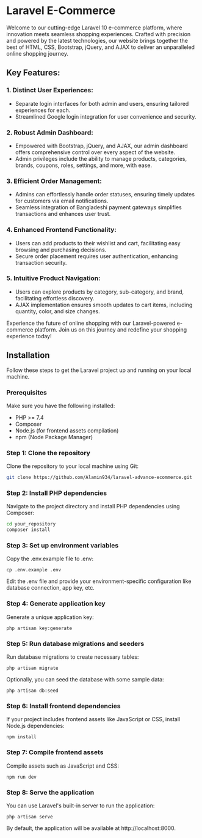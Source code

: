 # Laravel E-Commerce

Welcome to our cutting-edge Laravel 10 e-commerce platform, where innovation meets seamless shopping experiences. Crafted with precision and powered by the latest technologies, our website brings together the best of HTML, CSS, Bootstrap, jQuery, and AJAX to deliver an unparalleled online shopping journey.

## Key Features:
### 1. Distinct User Experiences:
+ Separate login interfaces for both admin and users, ensuring tailored experiences for each.
+ Streamlined Google login integration for user convenience and security.

### 2. Robust Admin Dashboard:
+ Empowered with Bootstrap, jQuery, and AJAX, our admin dashboard offers comprehensive control over every aspect of the website.
+ Admin privileges include the ability to manage products, categories, brands, coupons, roles, settings, and more, with ease.

### 3. Efficient Order Management:
+ Admins can effortlessly handle order statuses, ensuring timely updates for customers via email notifications.
+ Seamless integration of Bangladeshi payment gateways simplifies transactions and enhances user trust.

### 4. Enhanced Frontend Functionality:
+ Users can add products to their wishlist and cart, facilitating easy browsing and purchasing decisions.
+ Secure order placement requires user authentication, enhancing transaction security.

### 5. Intuitive Product Navigation:
+ Users can explore products by category, sub-category, and brand, facilitating effortless discovery.
+ AJAX implementation ensures smooth updates to cart items, including quantity, color, and size changes.

Experience the future of online shopping with our Laravel-powered e-commerce platform. Join us on this journey and redefine your shopping experience today!


## Installation

Follow these steps to get the Laravel project up and running on your local machine.

### Prerequisites

Make sure you have the following installed:

- PHP >= 7.4
- Composer
- Node.js (for frontend assets compilation)
- npm (Node Package Manager)

### Step 1: Clone the repository

Clone the repository to your local machine using Git:

```bash
git clone https://github.com/Alamin934/laravel-advance-ecommerce.git
```

### Step 2: Install PHP dependencies
Navigate to the project directory and install PHP dependencies using Composer:

```bash
cd your_repository
composer install
```

### Step 3: Set up environment variables
Copy the .env.example file to .env:

```
cp .env.example .env
```
Edit the .env file and provide your environment-specific configuration like database connection, app key, etc.


### Step 4: Generate application key
Generate a unique application key:
```
php artisan key:generate
```

### Step 5: Run database migrations and seeders
Run database migrations to create necessary tables:
```
php artisan migrate
```

Optionally, you can seed the database with some sample data:
```
php artisan db:seed
```

### Step 6: Install frontend dependencies
If your project includes frontend assets like JavaScript or CSS, install Node.js dependencies:
```
npm install
```

### Step 7: Compile frontend assets
Compile assets such as JavaScript and CSS:
```
npm run dev
```


### Step 8: Serve the application
You can use Laravel's built-in server to run the application:
```
php artisan serve
```
By default, the application will be available at http://localhost:8000.



